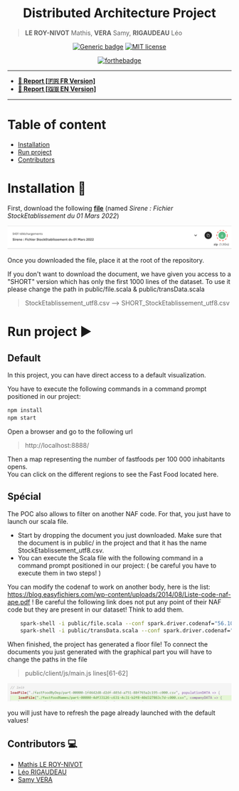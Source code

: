 <h1 align="center">Distributed Architecture Project</h1>

> **LE ROY-NIVOT** Mathis, **VERA** Samy, **RIGAUDEAU** Léo

<div align="center">

[![Generic badge](https://img.shields.io/badge/Contributors-3-green.svg)](https://shields.io/) [![MIT license](https://img.shields.io/badge/License-Apache-blue.svg)](https://github.com/MathisLeRoyNivot/big-data-final-project/main/LICENSE)

[![forthebadge](https://forthebadge.com/images/badges/made-with-javascript.svg)](https://forthebadge.com)

</div>

<hr />

- **[📄 Report [🇫🇷 FR Version]](https://gem-zoo-d8b.notion.site/Architecture-distribu-e-Projet-Fil-Rouge-ed4ea0889c494f29a3d2e2e2d9905940)**
- **[📄 Report [🇬🇧 EN Version]](https://gem-zoo-d8b.notion.site/Distributed-Architecture-Major-Project-2444f67ae49d43c8baa30daf56a07aa6)**

<hr />

# Table of content

- [Installation](#installation)
- [Run project](#scala-execution)
- [Contributors](#contributors)

<div id="installation">

# Installation 🔧

First, download the following **[file](https://www.data.gouv.fr/fr/datasets/base-sirene-des-entreprises-et-de-leurs-etablissements-siren-siret/)** (named *Sirene : Fichier StockEtablissement du 01 Mars 2022*)

<div align="center">

<a href="https://www.data.gouv.fr/fr/datasets/base-sirene-des-entreprises-et-de-leurs-etablissements-siren-siret/">

<img src="./docs/screenshot_data_to_download.png" width=550>

</a>

</div>

Once you downloaded the file, place it at the root of the repository.

</div>
If you don't want to download the document, we have given you access to a "SHORT" version which has only the first 1000 lines of the dataset. To use it please change the path in public/file.scala & public/transData.scala


> StockEtablissement_utf8.csv --> SHORT_StockEtablissement_utf8.csv

<div id="scala-execution">

# Run project :arrow_forward:
## Default
In this project, you can have direct access to a default visualization. 

You have to execute the following commands in a command prompt positioned in our project: 

```bash
npm install
npm start
```

Open a browser and go to the following url 
>http://localhost:8888/

Then a map representing the number of fastfoods per 100 000 inhabitants opens.   
You can click on the different regions to see the Fast Food located here.

## Spécial
The POC also allows to filter on another NAF code. For that, you just have to launch our scala file.

- Start by dropping the document you just downloaded. Make sure that the document is in public/ in the project and that it has the name StockEtablissement_utf8.csv. 
- You can execute the Scala file with the following command in a command prompt positioned in our project: ( be careful you have to execute them in two steps! )

You can modify the codenaf to work on another body, here is the list: https://blog.easyfichiers.com/wp-content/uploads/2014/08/Liste-code-naf-ape.pdf ! Be careful the following link does not put any point of their NAF code but they are present in our dataset! Think to add them.


```bash
    spark-shell -i public/file.scala --conf spark.driver.codenaf="56.10C"
    spark-shell -i public/transData.scala --conf spark.driver.codenaf="56.10C"
```


When finished, the project has generated a floor file! To connect the documents you just generated with the graphical part you will have to change the paths in the file 

> public/client/js/main.js lines[61-62]

<img src="./docs/screenCode.png" width=550>

you will just have to refresh the page already launched with the default values! 



</div>

<div id="contributors">

## Contributors :computer:

- [Mathis LE ROY-NIVOT](https://github.com/MathisLeRoyNivot "Go to @MathisLeRoyNivot's Github")
- [Léo RIGAUDEAU](https://github.com/leorigaudeau "Go to @leorigaudeau's Github")
- [Samy VERA](https://github.com/samyvera "Go to @samyvera's Github")


</div>
